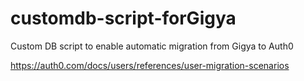 # customdb-script-forGigya
Custom DB script to enable automatic migration from Gigya to Auth0

https://auth0.com/docs/users/references/user-migration-scenarios
